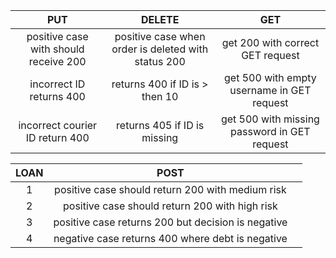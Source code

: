 |                  PUT                  |                       DELETE                        |                     GET                      |
| :-----------------------------------: | :-------------------------------------------------: | :------------------------------------------: |
| positive case with should receive 200 | positive case when order is deleted with status 200 |       get 200 with correct GET request       |
|       incorrect ID returns 400        |           returns 400 if ID is > then 10            |  get 500 with empty username in GET request  |
|    incorrect courier ID return 400    |            returns 405 if ID is missing             | get 500 with missing password in GET request |

| LOAN |                        POST                        |     |
| :--: | :------------------------------------------------: | :-: |
|  1   |  positive case should return 200 with medium risk  |     |
|  2   |   positive case should return 200 with high risk   |     |
|  3   | positive case returns 200 but decision is negative |     |
|  4   |  negative case returns 400 where debt is negative  |     |
